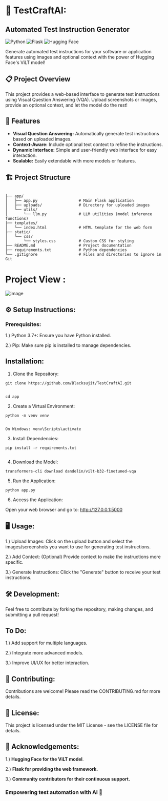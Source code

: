 # 🧪 TestCraftAI:

## Automated Test Instruction Generator


![Python](https://img.shields.io/badge/Python-3.11-blue?style=flat-square&logo=python) ![Flask](https://img.shields.io/badge/Flask-2.3.2-green?style=flat-square&logo=flask) ![Hugging Face](https://img.shields.io/badge/Hugging%20Face-Transformers-orange?style=flat-square&logo=hugging-face)

Generate automated test instructions for your software or application features using images and optional context with the power of Hugging Face's ViLT model!

## 📋 Project Overview

This project provides a web-based interface to generate test instructions using Visual Question Answering (VQA). Upload screenshots or images, provide an optional context, and let the model do the rest!

## 🚀 Features

- **Visual Question Answering:** Automatically generate test instructions based on uploaded images.
- **Context-Aware:** Include optional text context to refine the instructions.
- **Dynamic Interface:** Simple and user-friendly web interface for easy interaction.
- **Scalable:** Easily extendable with more models or features.

## 🏗️ Project Structure

``` 

├── app/
│   ├── app.py                  # Main Flask application
│   ├── uploads/                # Directory for uploaded images
│   └── utils/
│       └── llm.py              # LLM utilities (model inference functions)
├── templates/
│   └── index.html              # HTML template for the web form
├── static/
│   └── css/
│       └── styles.css          # Custom CSS for styling
├── README.md                   # Project documentation
├── requirements.txt            # Python dependencies
└── .gitignore                  # Files and directories to ignore in Git

```

# Project View :


![image](https://github.com/user-attachments/assets/0f00eb25-11db-4748-a1f1-133e96f82862)



## ⚙️ Setup Instructions:

### Prerequisites:

1.) Python 3.7+: Ensure you have Python installed.

2.) Pip: Make sure pip is installed to manage dependencies.

## Installation:

1. Clone the Repository:

```
git clone https://github.com/Blacksujit/TestCraftAI.git
```

```

cd app
```

2. Create a Virtual Environment:

```
python -m venv venv
```

```

On Windows: venv\Scripts\activate

```

3. Install Dependencies:

```
pip install -r requirements.txt
 
```

4. Download the Model:

```
transformers-cli download dandelin/vilt-b32-finetuned-vqa

```

5. Run the Application:


```
python app.py
```

6. Access the Application:

Open your web browser and go to: http://127.0.0.1:5000


## 🖥️ Usage:

1.) Upload Images: Click on the upload button and select the images/screenshots you want to use for generating test instructions.

2.) Add Context: (Optional) Provide context to make the instructions more specific.

3.) Generate Instructions: Click the "Generate" button to receive your test instructions.
 
## 🛠️ Development:

Feel free to contribute by forking the repository, making changes, and submitting a pull request!

## To Do:
 
1.) Add support for multiple languages.

2.) Integrate more advanced models.

3.) Improve UI/UX for better interaction.

## 📝 Contributing:

Contributions are welcome! Please read the CONTRIBUTING.md for more details.

## 📜 License:

This project is licensed under the MIT License - see the LICENSE file for details.

## 🙏 Acknowledgements:

1.) **Hugging Face for the ViLT model**.

2.) **Flask for providing the web framework.**

3.) **Community contributors for their continuous support.**


### Empowering test automation with AI 🌟



